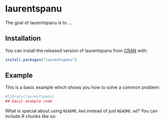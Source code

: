 
<!-- README.md is generated from README.Rmd. Please edit that file -->

# laurentspanu

<!-- badges: start -->

<!-- badges: end -->

The goal of laurentspanu is to …

## Installation

You can install the released version of laurentspanu from
[CRAN](https://CRAN.R-project.org) with:

``` r
install.packages("laurentspanu")
```

## Example

This is a basic example which shows you how to solve a common problem:

``` r
#library(laurentspanu)
## basic example code
```

What is special about using `README.Rmd` instead of just `README.md`?
You can include R chunks like so:

